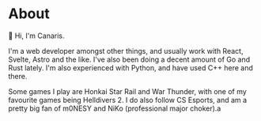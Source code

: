 # About

👋 Hi, I'm Canaris.	

I'm a web developer amongst other things, and usually work with React, Svelte, Astro and the like. I've also been doing a decent amount of Go and Rust lately. I'm also experienced with Python, and have used C++ here and there.

Some games I play are Honkai Star Rail and War Thunder, with one of my favourite games being Helldivers 2.
I do also follow CS Esports, and am a pretty big fan of m0NESY and NiKo (professional major choker).a
